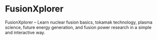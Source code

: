 # FusionXplorer
FusionXplorer – Learn nuclear fusion basics, tokamak technology, plasma science, future energy generation, and fusion power research in a simple and interactive way.
